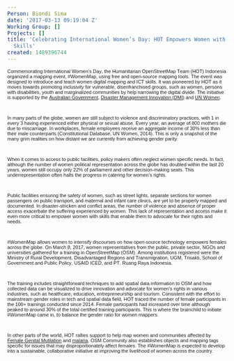 ```yaml
---
Person: Biondi Sima
date: '2017-03-13 09:19:04 Z'
Working Group: []
Projects: []
title: 'Celebrating International Women’s Day: HOT Empowers Women with ICT and Mapping
  Skills'
created: 1489396744
---
```

<p style="font-style: normal; font-variant-caps: normal; font-size: 11px; line-height: normal; font-family: Helvetica; -webkit-text-stroke-color: #000000; -webkit-text-stroke-width: initial;"><span style="font-kerning: none;">Commemorating International Women’s Day, the Humanitarian OpenStreetMap Team (HOT) Indonesia organized a mapping event, #WomenMap, using free and open-source mapping tools. The event was designed to introduce and teach women digital mapping and ICT skills. It was pioneered by HOT as it moves towards promoting inclusivity for vulnerable, disenfranchised groups, such as women, persons with disabilities, youth and marginalized communities by help narrowing the digital divide. The initiative is supported by the <a href="http://indonesia.embassy.gov.au">Australian Government</a>, <a href="http://inasafe.org">Disaster Management Innovation (DMI)</a> and <a href="http://www.unwomen.org/en">UN Women</a>.</span></p><p style="font-style: normal; font-variant-caps: normal; font-size: 11px; line-height: normal; font-family: Helvetica; -webkit-text-stroke-color: #000000; -webkit-text-stroke-width: initial; min-height: 13px;">&nbsp;</p><p style="font-style: normal; font-variant-caps: normal; font-size: 11px; line-height: normal; font-family: Helvetica; -webkit-text-stroke-color: #000000; -webkit-text-stroke-width: initial;"><span style="font-kerning: none;">In many parts of the globe, women are still subject to violence and discriminatory practices, with 1 in every 3 having experienced either physical or sexual abuse. Every year, an average of 800 mothers die due to miscarriage. In workplaces, female employees receive an aggregate income of 30% less than their male counterparts (Constitutional Database, UN Women, 2014). This is only a snapshot of the many grim realities on how distant we are currently from achieving gender parity.</span></p><p style="font-style: normal; font-variant-caps: normal; font-size: 11px; line-height: normal; font-family: Helvetica; -webkit-text-stroke-color: #000000; -webkit-text-stroke-width: initial; min-height: 13px;">&nbsp;</p><p style="font-style: normal; font-variant-caps: normal; font-size: 11px; line-height: normal; font-family: Helvetica; -webkit-text-stroke-color: #000000; -webkit-text-stroke-width: initial;"><span style="font-kerning: none;">When it comes to access to public facilities, policy makers often neglect women specific needs. In fact, although the number of women political representation across the globe has doubled within the last 20 years, women still occupy only 22% of parliament and other decision-making seats. This underrepresentation often halts the progress in catering for women’s rights.&nbsp;</span></p><p style="font-style: normal; font-variant-caps: normal; font-size: 11px; line-height: normal; font-family: Helvetica; -webkit-text-stroke-color: #000000; -webkit-text-stroke-width: initial; min-height: 13px;">&nbsp;</p><p style="font-style: normal; font-variant-caps: normal; font-size: 11px; line-height: normal; font-family: Helvetica; -webkit-text-stroke-color: #000000; -webkit-text-stroke-width: initial;"><span style="font-kerning: none;">Public facilities ensuring the safety of women, such as street lights, separate sections for women passengers on public transport, and maternal and infant care clinics, are yet to be properly mapped and documented. In disaster-stricken and conflict areas, the number of violence and absence of proper access exacerbate the suffering experienced by women. This lack of representation and access make it even more critical to empower women with skills that enable them to advocate for their rights and needs.</span></p><p style="font-style: normal; font-variant-caps: normal; font-size: 11px; line-height: normal; font-family: Helvetica; -webkit-text-stroke-color: #000000; -webkit-text-stroke-width: initial; min-height: 13px;">&nbsp;</p><p style="font-style: normal; font-variant-caps: normal; font-size: 11px; line-height: normal; font-family: Helvetica; -webkit-text-stroke-color: #000000; -webkit-text-stroke-width: initial;"><span style="font-kerning: none;">#WomenMap allows women to intensify discourses on how open-source technology empowers females across the globe. On March 8, 2017, women representatives from the public, private sector, NGOs and universities gathered for a training in OpenStreetMap (OSM). Among institutions registered were the Ministry of Rural Development, Disadvantaged Regions and Transmigration, UGM, Trisakti, School of Government and Public Policy, USAID ICED, and PT. Ruang Raya Indonesia.</span></p><p style="font-style: normal; font-variant-caps: normal; font-size: 11px; line-height: normal; font-family: Helvetica; -webkit-text-stroke-color: #000000; -webkit-text-stroke-width: initial; min-height: 13px;">&nbsp;</p><p style="font-style: normal; font-variant-caps: normal; font-size: 11px; line-height: normal; font-family: Helvetica; -webkit-text-stroke-color: #000000; -webkit-text-stroke-width: initial;"><span style="font-kerning: none;">The training includes straightforward techniques to add spatial data information to OSM and how collected data can be visualized to drive innovation and advocate for women’s rights in various industries, such as healthcare, education, entrepreneurship and tourism. Consistent with the effort to mainstream gender roles in tech and spatial data field, HOT traced the number of female participants in the 100+ trainings conducted since 2014. Female participants had increased over time although peaked to around 30% of the total certified training participants. This is where the brainchild to initiate #WomenMap came in, to balance the gender ratio for women mappers.&nbsp;</span></p><p style="font-style: normal; font-variant-caps: normal; font-size: 11px; line-height: normal; font-family: Helvetica; -webkit-text-stroke-color: #000000; -webkit-text-stroke-width: initial; min-height: 13px;">&nbsp;</p><p style="font-style: normal; font-variant-caps: normal; font-size: 11px; line-height: normal; font-family: Helvetica; -webkit-text-stroke-color: #000000; -webkit-text-stroke-width: initial;"><span style="font-kerning: none;">In other parts of the world, HOT rallies support to help map women and communities affected by <a href="http://tasks.hotosm.org/project/2501" target="_blank">Female Genital Mutilation</a> and <a href="http://tasks.hotosm.org/?sort_by=priority&amp;direction=asc&amp;search=Eliminate+Malaria" target="_blank">malaria</a>. OSM Community also establishes objects and mapping tags specific for issues that may disproportionately affect females. The #WomenMap is expected to develop into a sustainable, collaborative initiative at improving the livelihood of women across the country.</span></p>

